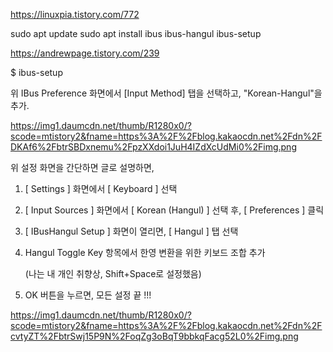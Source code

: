 https://linuxpia.tistory.com/772

sudo apt update
sudo apt install ibus ibus-hangul
ibus-setup



https://andrewpage.tistory.com/239

$ ibus-setup

위 IBus Preference 화면에서 [Input Method] 탭을 선택하고, "Korean-Hangul"을 추가.

https://img1.daumcdn.net/thumb/R1280x0/?scode=mtistory2&fname=https%3A%2F%2Fblog.kakaocdn.net%2Fdn%2FDKAf6%2FbtrSBDxnemu%2FpzXXdoi1JuH4IZdXcUdMi0%2Fimg.png

위 설정 화면을 간단하면 글로 설명하면,

1)  [ Settings ] 화면에서 [ Keyboard ] 선택

2)  [ Input Sources ] 화면에서 [ Korean (Hangul) ] 선택 후, [ Preferences ] 클릭

3)  [ IBusHangul Setup ] 화면이 열리면, [ Hangul ] 탭 선택

4)  Hangul Toggle Key 항목에서 한영 변환을 위한 키보드 조합 추가  

      (나는 내 개인 취향상, Shift+Space로 설정했음)

5)  OK 버튼을 누르면, 모든 설정 끝 !!!

https://img1.daumcdn.net/thumb/R1280x0/?scode=mtistory2&fname=https%3A%2F%2Fblog.kakaocdn.net%2Fdn%2FcvtyZT%2FbtrSwj15P9N%2FoqZg3oBqT9bbkqFacg52L0%2Fimg.png
